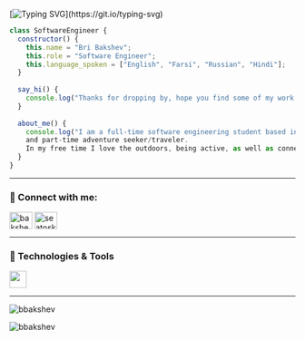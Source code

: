 [![Typing SVG](https://readme-typing-svg.demolab.com?font=Fira+Code&pause=1000&width=435&lines=Hi%2C+I+am+Bri!)](https://git.io/typing-svg)

```javascript
class SoftwareEngineer {
  constructor() {
    this.name = "Bri Bakshev";
    this.role = "Software Engineer";
    this.language_spoken = ["English", "Farsi", "Russian", "Hindi"];
  }
  
  say_hi() {
    console.log("Thanks for dropping by, hope you find some of my work interesting.");
  }
  
  about_me() {
    console.log("I am a full-time software engineering student based in Seattle, Washington at Epicodus, 
    and part-time adventure seeker/traveler. 
    In my free time I love the outdoors, being active, as well as connecting with friends and family");
  }
}
```
--- 

<h3 align="left">🔗 Connect with me:</h3>
<p align="left">
<a href="https://linkedin.com/in/bakshev" target="blank"><img align="center" src="https://raw.githubusercontent.com/rahuldkjain/github-profile-readme-generator/master/src/images/icons/Social/linked-in-alt.svg" alt="bakshev" height="30" width="40" /></a>
<a href="https://instagram.com/seatoskypictures" target="blank"><img align="center" src="https://raw.githubusercontent.com/rahuldkjain/github-profile-readme-generator/master/src/images/icons/Social/instagram.svg" alt="seatoskypictures" height="30" width="40" /></a>
</p>

--- 

<h3 align="left">🔧 Technologies & Tools</h3>

<img src="https://cdn.jsdelivr.net/gh/devicons/devicon/icons/babel/babel-original.svg" width="30" height="30" />

--- 
<p><img align="center" src="https://github-readme-stats.vercel.app/api/top-langs?username=bbakshev&show_icons=true&locale=en&layout=compact" alt="bbakshev" /></p>

<p><img align="center" src="https://github-readme-streak-stats.herokuapp.com/?user=bbakshev&" alt="bbakshev" /></p>
